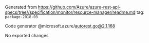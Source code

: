 Generated from https://github.com/Azure/azure-rest-api-specs/tree//specification/monitor/resource-manager/readme.md tag: `package-2018-03`

Code generator @microsoft.azure/autorest.go@2.1.168

No exported changes